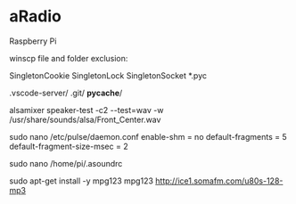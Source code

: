 # aRadio
Raspberry Pi

winscp file and folder exclusion:

SingletonCookie
SingletonLock
SingletonSocket
*.pyc


.vscode-server/
.git/
__pycache__/

alsamixer
speaker-test -c2 --test=wav -w /usr/share/sounds/alsa/Front_Center.wav

sudo nano /etc/pulse/daemon.conf
enable-shm = no
default-fragments = 5
default-fragment-size-msec = 2

sudo nano /home/pi/.asoundrc



sudo apt-get install -y mpg123
mpg123 http://ice1.somafm.com/u80s-128-mp3

